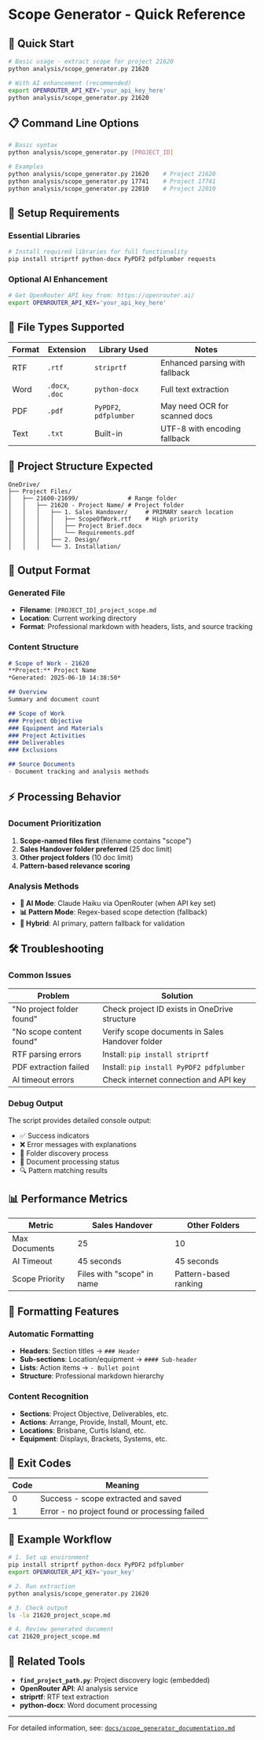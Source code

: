 # Scope Generator - Quick Reference

## 🚀 Quick Start

```bash
# Basic usage - extract scope for project 21620
python analysis/scope_generator.py 21620

# With AI enhancement (recommended)
export OPENROUTER_API_KEY='your_api_key_here'
python analysis/scope_generator.py 21620
```

## 📋 Command Line Options

```bash
# Basic syntax
python analysis/scope_generator.py [PROJECT_ID]

# Examples
python analysis/scope_generator.py 21620    # Project 21620
python analysis/scope_generator.py 17741    # Project 17741
python analysis/scope_generator.py 22010    # Project 22010
```

## 🔧 Setup Requirements

### **Essential Libraries**
```bash
# Install required libraries for full functionality
pip install striprtf python-docx PyPDF2 pdfplumber requests
```

### **Optional AI Enhancement**
```bash
# Get OpenRouter API key from: https://openrouter.ai/
export OPENROUTER_API_KEY='your_api_key_here'
```

## 📁 File Types Supported

| Format | Extension | Library Used | Notes |
|--------|-----------|--------------|-------|
| RTF | `.rtf` | `striprtf` | Enhanced parsing with fallback |
| Word | `.docx`, `.doc` | `python-docx` | Full text extraction |
| PDF | `.pdf` | `PyPDF2`, `pdfplumber` | May need OCR for scanned docs |
| Text | `.txt` | Built-in | UTF-8 with encoding fallback |

## 📂 Project Structure Expected

```
OneDrive/
├── Project Files/
│   ├── 21600-21699/              # Range folder
│   │   ├── 21620 - Project Name/ # Project folder
│   │   │   ├── 1. Sales Handover/     # PRIMARY search location
│   │   │   │   ├── ScopeOfWork.rtf    # High priority
│   │   │   │   ├── Project Brief.docx
│   │   │   │   └── Requirements.pdf
│   │   │   ├── 2. Design/
│   │   │   └── 3. Installation/
```

## 🎯 Output Format

### **Generated File**
- **Filename**: `[PROJECT_ID]_project_scope.md`
- **Location**: Current working directory
- **Format**: Professional markdown with headers, lists, and source tracking

### **Content Structure**
```markdown
# Scope of Work - 21620
**Project:** Project Name
*Generated: 2025-06-10 14:38:50*

## Overview
Summary and document count

## Scope of Work
### Project Objective
### Equipment and Materials
### Project Activities
### Deliverables
### Exclusions

## Source Documents
- Document tracking and analysis methods
```

## ⚡ Processing Behavior

### **Document Prioritization**
1. **Scope-named files first** (filename contains "scope")
2. **Sales Handover folder preferred** (25 doc limit)
3. **Other project folders** (10 doc limit)
4. **Pattern-based relevance scoring**

### **Analysis Methods**
- **🤖 AI Mode**: Claude Haiku via OpenRouter (when API key set)
- **📊 Pattern Mode**: Regex-based scope detection (fallback)
- **🔄 Hybrid**: AI primary, pattern fallback for validation

## 🛠️ Troubleshooting

### **Common Issues**

| Problem | Solution |
|---------|----------|
| "No project folder found" | Check project ID exists in OneDrive structure |
| "No scope content found" | Verify scope documents in Sales Handover folder |
| RTF parsing errors | Install: `pip install striprtf` |
| PDF extraction failed | Install: `pip install PyPDF2 pdfplumber` |
| AI timeout errors | Check internet connection and API key |

### **Debug Output**
The script provides detailed console output:
- ✅ Success indicators
- ❌ Error messages with explanations
- 📁 Folder discovery process
- 📄 Document processing status
- 🔍 Pattern matching results

## 📊 Performance Metrics

| Metric | Sales Handover | Other Folders |
|--------|----------------|---------------|
| Max Documents | 25 | 10 |
| AI Timeout | 45 seconds | 45 seconds |
| Scope Priority | Files with "scope" in name | Pattern-based ranking |

## 🎨 Formatting Features

### **Automatic Formatting**
- **Headers**: Section titles → `### Header`
- **Sub-sections**: Location/equipment → `#### Sub-header`
- **Lists**: Action items → `- Bullet point`
- **Structure**: Professional markdown hierarchy

### **Content Recognition**
- **Sections**: Project Objective, Deliverables, etc.
- **Actions**: Arrange, Provide, Install, Mount, etc.
- **Locations**: Brisbane, Curtis Island, etc.
- **Equipment**: Displays, Brackets, Systems, etc.

## 🚦 Exit Codes

| Code | Meaning |
|------|---------|
| 0 | Success - scope extracted and saved |
| 1 | Error - no project found or processing failed |

## 📝 Example Workflow

```bash
# 1. Set up environment
pip install striprtf python-docx PyPDF2 pdfplumber
export OPENROUTER_API_KEY='your_key'

# 2. Run extraction
python analysis/scope_generator.py 21620

# 3. Check output
ls -la 21620_project_scope.md

# 4. Review generated document
cat 21620_project_scope.md
```

## 🔗 Related Tools

- **`find_project_path.py`**: Project discovery logic (embedded)
- **OpenRouter API**: AI analysis service
- **striprtf**: RTF text extraction
- **python-docx**: Word document processing

---

For detailed information, see: [`docs/scope_generator_documentation.md`](scope_generator_documentation.md) 